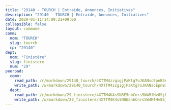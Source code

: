 ```yaml
---
title: "29140 - TOURCH | Entraide, Annonces, Initiatives"
description: "29140 - TOURCH | Entraide, Annonces, Initiatives"
date: 2020-01-11T14:09:21+09:00
collapsible: false
layout: commune
comm:
  nom: "TOURCH"
  slug: tourch
  cp: "29140"
dept:
  nom: "Finistère"
  slug: finistere
  num: "29"
peerpad:
  comm:
    read_path: /r/markdown/29140_tourch/4XTTM4zzgigjPaKtg7oJKANscEpnB3AyQqdW1i3mAR7q2GPtA
    write_path: /w/markdown/29140_tourch/4XTTM4zzgigjPaKtg7oJKANscEpnB3AyQqdW1i3mAR7q2GPtA-K3TgUcm4FFjU83rMUhsvkVJnGLdERi9Vf4UcKdeDRKQSD41JRPw17TZN43FLB2Q9Ys3zcCSNm7xbrhnvegawDSFwottFgh9GMFMZS3heVBmZzQeBSPvJjDy2q4jJx3hLtLHBeHpA
  dept:
    read_path: /r/markdown/29_finistere/4XTTM4K4sSN8E5nbCnrs5W4MfHv8SjkZXZkMiZwJKZCUFreuC
    write_path: /w/markdown/29_finistere/4XTTM4K4sSN8E5nbCnrs5W4MfHv8SjkZXZkMiZwJKZCUFreuC-K3TgUmttHvLKDBu5vxQ3oPzTia91UxXiaB3vEFjsHJiDiJD9aQfr6ibvcPa75Eo3oX7ob78s9tVxCKrtPM9bLAmDziVCSFjEgZbp3rqL8Ji8Q5aZhxfTcqkGX75WxHS6TQxtiQQ6
---
```


